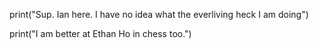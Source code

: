 print("Sup. Ian here. I have no idea what the everliving heck I am doing")

print("I am better at Ethan Ho in chess too.")

<!---
EldritchBalloon/EldritchBalloon is a ✨ special ✨ repository because its `README.md` (this file) appears on your GitHub profile.
You can click the Preview link to take a look at your changes.
--->
